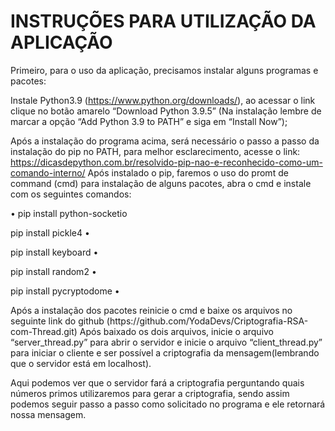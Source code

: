 # INSTRUÇÕES PARA UTILIZAÇÃO DA APLICAÇÃO

Primeiro, para o uso da aplicação, precisamos instalar alguns programas e pacotes:<p>
Instale Python3.9 (https://www.python.org/downloads/), ao acessar o link clique no botão amarelo “Download Python 3.9.5” (Na instalação lembre de marcar a opção “Add Python 3.9 to PATH” e siga em “Install Now”);<p>
Após a instalação do programa acima, será necessário o passo a passo da instalação do pip no PATH, para melhor esclarecimento, acesse o link: https://dicasdepython.com.br/resolvido-pip-nao-e-reconhecido-como-um-comando-interno/
Após instalado o pip, faremos o uso do promt de command (cmd) para instalação de alguns pacotes, abra o cmd e instale com os seguintes comandos:
<p>
 <a></a> • pip install python-socketio
</p>
<p>
 <a>pip install pickle4</a> • 
</p>
<p>
 <a>pip install keyboard</a> • 
</p>
<p>
 <a>pip install random2</a> • 
</p>
<p>
 <a>pip install pycryptodome</a> • 
</p>
Após a instalação dos pacotes reinicie o cmd e baixe os arquivos no seguinte link do github (https://github.com/YodaDevs/Criptografia-RSA-com-Thread.git)
Após baixado os dois arquivos, inicie o arquivo “server_thread.py” para abrir o servidor e inicie o arquivo “client_thread.py” para iniciar o cliente e ser possível a criptografia da mensagem(lembrando que o servidor está em localhost).<p>
Aqui podemos ver que o servidor fará a criptografia perguntando quais números primos utilizaremos para gerar a criptografia, sendo assim podemos seguir passo a passo como solicitado no programa e ele retornará nossa mensagem. 

